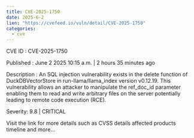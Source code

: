 ```yaml
---
title: CVE-2025-1750
date: 2025-6-2
lien: "https://cvefeed.io/vuln/detail/CVE-2025-1750"
categories:
  - cve
---
```


CVE ID : CVE-2025-1750

Published :  June 2
2025
10:15 a.m. | 2 hours
35 minutes ago

Description : An SQL injection vulnerability exists in the delete function of DuckDBVectorStore in run-llama/llama_index version v0.12.19. This vulnerability allows an attacker to manipulate the ref_doc_id parameter
enabling them to read and write arbitrary files on the server
potentially leading to remote code execution (RCE).

Severity: 9.8 | CRITICAL

Visit the link for more details
such as CVSS details
affected products
timeline
and more...
